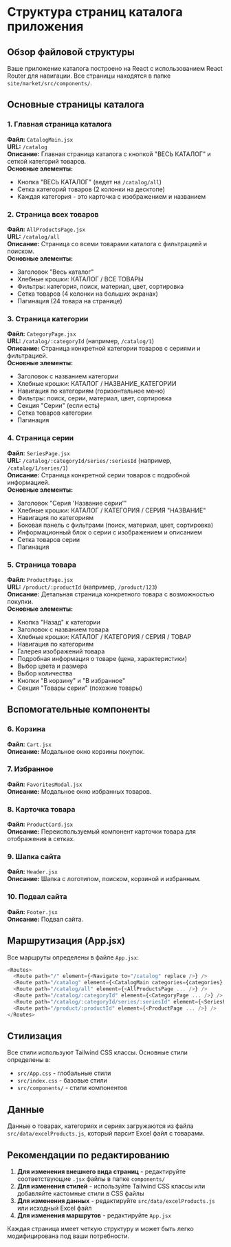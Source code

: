 # Структура страниц каталога приложения

## Обзор файловой структуры

Ваше приложение каталога построено на React с использованием React Router для навигации. Все страницы находятся в папке `site/market/src/components/`.

## Основные страницы каталога

### 1. **Главная страница каталога** 
**Файл:** `CatalogMain.jsx`  
**URL:** `/catalog`  
**Описание:** Главная страница каталога с кнопкой "ВЕСЬ КАТАЛОГ" и сеткой категорий товаров.  
**Основные элементы:**
- Кнопка "ВЕСЬ КАТАЛОГ" (ведет на `/catalog/all`)
- Сетка категорий товаров (2 колонки на десктопе)
- Каждая категория - это карточка с изображением и названием

### 2. **Страница всех товаров**
**Файл:** `AllProductsPage.jsx`  
**URL:** `/catalog/all`  
**Описание:** Страница со всеми товарами каталога с фильтрацией и поиском.  
**Основные элементы:**
- Заголовок "Весь каталог"
- Хлебные крошки: КАТАЛОГ / ВСЕ ТОВАРЫ
- Фильтры: категория, поиск, материал, цвет, сортировка
- Сетка товаров (4 колонки на больших экранах)
- Пагинация (24 товара на странице)

### 3. **Страница категории**
**Файл:** `CategoryPage.jsx`  
**URL:** `/catalog/:categoryId` (например, `/catalog/1`)  
**Описание:** Страница конкретной категории товаров с сериями и фильтрацией.  
**Основные элементы:**
- Заголовок с названием категории
- Хлебные крошки: КАТАЛОГ / НАЗВАНИЕ_КАТЕГОРИИ
- Навигация по категориям (горизонтальное меню)
- Фильтры: поиск, серии, материал, цвет, сортировка
- Секция "Серии" (если есть)
- Сетка товаров категории
- Пагинация

### 4. **Страница серии**
**Файл:** `SeriesPage.jsx`  
**URL:** `/catalog/:categoryId/series/:seriesId` (например, `/catalog/1/series/1`)  
**Описание:** Страница конкретной серии товаров с подробной информацией.  
**Основные элементы:**
- Заголовок "Серия 'Название серии'"
- Хлебные крошки: КАТАЛОГ / КАТЕГОРИЯ / СЕРИЯ "НАЗВАНИЕ"
- Навигация по категориям
- Боковая панель с фильтрами (поиск, материал, цвет, сортировка)
- Информационный блок о серии с изображением и описанием
- Сетка товаров серии
- Пагинация

### 5. **Страница товара**
**Файл:** `ProductPage.jsx`  
**URL:** `/product/:productId` (например, `/product/123`)  
**Описание:** Детальная страница конкретного товара с возможностью покупки.  
**Основные элементы:**
- Кнопка "Назад" к категории
- Заголовок с названием товара
- Хлебные крошки: КАТАЛОГ / КАТЕГОРИЯ / СЕРИЯ / ТОВАР
- Навигация по категориям
- Галерея изображений товара
- Подробная информация о товаре (цена, характеристики)
- Выбор цвета и размера
- Выбор количества
- Кнопки "В корзину" и "В избранное"
- Секция "Товары серии" (похожие товары)

## Вспомогательные компоненты

### 6. **Корзина**
**Файл:** `Cart.jsx`  
**Описание:** Модальное окно корзины покупок.

### 7. **Избранное**
**Файл:** `FavoritesModal.jsx`  
**Описание:** Модальное окно избранных товаров.

### 8. **Карточка товара**
**Файл:** `ProductCard.jsx`  
**Описание:** Переиспользуемый компонент карточки товара для отображения в сетках.

### 9. **Шапка сайта**
**Файл:** `Header.jsx`  
**Описание:** Шапка с логотипом, поиском, корзиной и избранным.

### 10. **Подвал сайта**
**Файл:** `Footer.jsx`  
**Описание:** Подвал сайта.

## Маршрутизация (App.jsx)

Все маршруты определены в файле `App.jsx`:

```javascript
<Routes>
  <Route path="/" element={<Navigate to="/catalog" replace />} />
  <Route path="/catalog" element={<CatalogMain categories={categories} />} />
  <Route path="/catalog/all" element={<AllProductsPage ... />} />
  <Route path="/catalog/:categoryId" element={<CategoryPage ... />} />
  <Route path="/catalog/:categoryId/series/:seriesId" element={<SeriesPage ... />} />
  <Route path="/product/:productId" element={<ProductPage ... />} />
</Routes>
```

## Стилизация

Все стили используют Tailwind CSS классы. Основные стили определены в:
- `src/App.css` - глобальные стили
- `src/index.css` - базовые стили
- `src/components/` - стили компонентов

## Данные

Данные о товарах, категориях и сериях загружаются из файла `src/data/excelProducts.js`, который парсит Excel файл с товарами.

## Рекомендации по редактированию

1. **Для изменения внешнего вида страниц** - редактируйте соответствующие `.jsx` файлы в папке `components/`
2. **Для изменения стилей** - используйте Tailwind CSS классы или добавляйте кастомные стили в CSS файлы
3. **Для изменения данных** - редактируйте `src/data/excelProducts.js` или исходный Excel файл
4. **Для изменения маршрутов** - редактируйте `App.jsx`

Каждая страница имеет четкую структуру и может быть легко модифицирована под ваши потребности.
